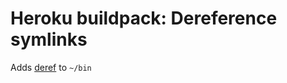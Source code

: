 Heroku buildpack: Dereference symlinks
===================================

Adds [deref](https://github.com/CamShaft/deref) to `~/bin`